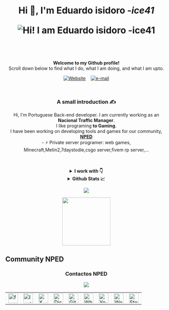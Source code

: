 <h1 align="center">Hi 👋, I'm Eduardo isidoro -<i>ice41</i>

  ![Hi! I am Eduardo isidoro -<i>ice41</i>](https://i.imgur.com/tqh0Beq.png)<br>
  <img src="https://komarev.com/ghpvc/?username=ice41" alt=""/>
</h1>

<br><br>
<p align="center" style="margin-top:10px">
<b>
Welcome to my Github profile!</b> <br>
Scroll down below to find what I do, what I am doing, and what I am upto.<br>   
<div id="ice41" align="center">
    
  <a href="https://ice41.pt"><img alt="Website" src="https://img.shields.io/badge/website-ice41-yellow"></a>   &nbsp;&nbsp;   <a href="mailto:ice41pt@gmail.com"><img alt="e-mail" src="https://img.shields.io/badge/Contacto_de_Email-2A3BE8"></a>
</div>
</p>

<br>

<h3 align="center">A small introduction ✍</h3>
<p align="center">Hi, I'm Portuguese Back-end developer. I am currently working as an <b>Nacional Traffic Manager</b>.<br>I like programing <b>to Gaming</b>. <br>I have been working on developing tools and games for our community, <a href="https://www.nped.pt"><b>NPED</b></a><br>
  - ⚡ Private server programer: web games, Minecraft,Metin2,7daystodie,csgo server,fivem rp server,...
</p>

<br>
<br>

<details align="center">
  <summary><b>I work with 👇</b></summary>

  <br>
  
<h4>Languages</h4>     

![PHP](https://img.shields.io/badge/php-%2300599C.svg?style=for-the-badge&logo=php&logoColor=white&style=plastic)  ![Python](https://img.shields.io/badge/python-3670A0?style=for-the-badge&logo=python&logoColor=ffdd54&style=plastic) ![Mysql](https://img.shields.io/badge/mysql-%2300599C.svg?style=for-the-badge&logo=mysql&logoColor=white&style=plastic) ![Mariadb](https://img.shields.io/badge/mariadb-%2300599C.svg?style=for-the-badge&logo=mariadb&logoColor=white&style=plastic) ![CSS](https://img.shields.io/badge/CSS-239120?&style=for-the-badge&logo=css3&logoColor=white&style=plastic)  ![HTML](https://img.shields.io/badge/HTML5-E34F26?style=for-the-badge&logo=html5&logoColor=white&style=plastic) ![MongoDB](https://img.shields.io/badge/MongoDB-4EA94B?style=for-the-badge&logo=mongodb&logoColor=white&style=plastic) ![TypeScript](https://img.shields.io/badge/TypeScript-007ACC?style=for-the-badge&logo=typescript&logoColor=white&style=plastic) ![TypeScript](https://img.shields.io/badge/lua-%2300599C.svg?style=for-the-badge&logo=lua&logoColor=white&style=plastic) 



<h4>Learning</h4>    

![JavaScript](https://img.shields.io/badge/JavaScript-F7DF1E?style=for-the-badge&logo=javascript&logoColor=white&style=plastic) ![NodeJS](https://img.shields.io/badge/Node.js-43853D?style=for-the-badge&logo=node.js&logoColor=white&style=plastic&style=plastic) 


<!-- ![](https://visitor-badge.glitch.me/badge?page_id=GaganpreetKaurKalsi.GaganpreetKaurKalsi) -->



<h4>Version Control</h4>  

![Git](https://img.shields.io/badge/git-%23F05033.svg?style=for-the-badge&logo=git&logoColor=white&style=plastic)  ![GitHub](https://img.shields.io/badge/github-%23121011.svg?style=for-the-badge&logo=github&logoColor=white&style=plastic) ![Linux](https://img.shields.io/badge/linux-%2300599C.svg?style=for-the-badge&logo=linux&logoColor=white&style=plastic)



  <br>
</details>


<details align="center">
  <summary><b>Github Stats 📈</b></summary>
  
![Anurag's GitHub stats](https://github-readme-stats.vercel.app/api?username=ice41&show_icons=true&theme=dark)&nbsp;&nbsp;&nbsp;<a href="https://streak-stats.demolab.com?user=ice41&theme=dark&locale=pt_BR&date_format=j%20M%5B%20Y%5D)](https://git.io/streak-stats" alt="GitHub Streak" /></a>




</details>
<p align="center">
  <a href="https://discord.com/users/261642084463804416/"><img src="https://discord.c99.nl/widget/theme-2/261642084463804416.png" /></a><br>
</p>

<div align="center"><a href="https://www.buymeacoffee.com/ice41">
  <img src="https://cdn.buymeacoffee.com/buttons/v2/default-yellow.png" width="150"/>
</a>
</div>

## Community NPED
<h3 align="center"> Contactos NPED </h3>
<div id="nped" align="center">
  <a href="https://discord.gg/CxTTt5F6Gj"><img src="https://discord.com/api/guilds/1074111566217220176/widget.png?style=banner4"></a>
<br>
</div>

  <div align="center">
    <table border="-10" style="border-collapse: collapse; border: none;">
      <tr>
        <td><a href="https://www.facebook.com/nped.pt.official/"><img src="https://i.imgur.com/jrIFEX1.png" height="30" width="30" alt="facebook NPED" title="Facebook NPED"></a></td>
        <td><a href="https://www.instagram.com/nped.pt/"><img src="https://i.imgur.com/aNF8H7x.png" height="30" width="30" alt="Instagram NPED" title="Instagram NPED"></a></td>
        <td><a href="#"><img src="https://i.imgur.com/MPYqzXV.png" height="30" width="30" alt="X NPED" title="X NPED"></a></td>
        <td><a href="https://discord.gg/CxTTt5F6Gj"><img src="https://i.imgur.com/tn4xcXv.png" height="30" width="30" alt="Discord Nped" title="Discord Nped"></a></td>
        <td><a href="https://github.com/npedpt"><img src="https://i.imgur.com/tc6JSoR.png" height="30" width="30" alt="Github Nped" title="Github Nped"></a></td>
        <td><a href="https://whatsapp.com/channel/0029VaKsOhhKLaHjpiVDHY3q"><img src="https://i.imgur.com/Qx9VA8Y.png" height="30" width="30" alt="Whatsapp Group NPED" title="Whatsapp Group NPED"></a></td>
        <td><a href="#"><img src="https://i.imgur.com/l8vUn0y.png" height="30" width="30" alt="Youtube" title="Youtube NPED"></a></td>
        <td><a href="https://nped.pt"><img src="https://i.imgur.com/7AbqJU4.png" height="30" width="30" alt="WebPage NPED" title="WebPage NPED"></a></td>
        <td><a href="https://steamcommunity.com/groups/Nped"><img src="https://i.imgur.com/ztzOF0u.png" height="30" width="30" alt="Steam Group NPED" title="Steam Group NPED"></a></td>
      </tr>
    </table>
  </div>

